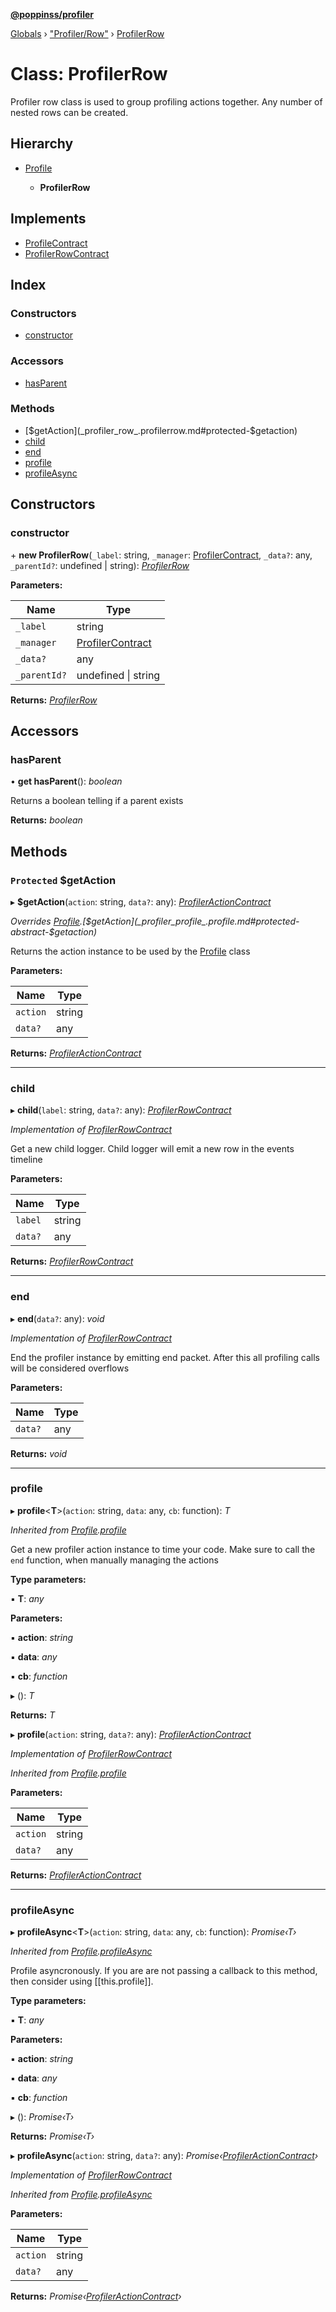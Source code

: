 **[@poppinss/profiler](../README.md)**

[Globals](../README.md) › ["Profiler/Row"](../modules/_profiler_row_.md) › [ProfilerRow](_profiler_row_.profilerrow.md)

# Class: ProfilerRow

Profiler row class is used to group profiling actions together. Any
number of nested rows can be created.

## Hierarchy

* [Profile](_profiler_profile_.profile.md)

  * **ProfilerRow**

## Implements

* [ProfileContract](../interfaces/_poppinss_profiler.profilecontract.md)
* [ProfilerRowContract](../interfaces/_poppinss_profiler.profilerrowcontract.md)

## Index

### Constructors

* [constructor](_profiler_row_.profilerrow.md#constructor)

### Accessors

* [hasParent](_profiler_row_.profilerrow.md#hasparent)

### Methods

* [$getAction](_profiler_row_.profilerrow.md#protected-$getaction)
* [child](_profiler_row_.profilerrow.md#child)
* [end](_profiler_row_.profilerrow.md#end)
* [profile](_profiler_row_.profilerrow.md#profile)
* [profileAsync](_profiler_row_.profilerrow.md#profileasync)

## Constructors

###  constructor

\+ **new ProfilerRow**(`_label`: string, `_manager`: [ProfilerContract](../interfaces/_poppinss_profiler.profilercontract.md), `_data?`: any, `_parentId?`: undefined | string): *[ProfilerRow](_profiler_row_.profilerrow.md)*

**Parameters:**

Name | Type |
------ | ------ |
`_label` | string |
`_manager` | [ProfilerContract](../interfaces/_poppinss_profiler.profilercontract.md) |
`_data?` | any |
`_parentId?` | undefined \| string |

**Returns:** *[ProfilerRow](_profiler_row_.profilerrow.md)*

## Accessors

###  hasParent

• **get hasParent**(): *boolean*

Returns a boolean telling if a parent exists

**Returns:** *boolean*

## Methods

### `Protected` $getAction

▸ **$getAction**(`action`: string, `data?`: any): *[ProfilerActionContract](../interfaces/_poppinss_profiler.profileractioncontract.md)*

*Overrides [Profile](_profiler_profile_.profile.md).[$getAction](_profiler_profile_.profile.md#protected-abstract-$getaction)*

Returns the action instance to be used by the [Profile](_profiler_profile_.profile.md) class

**Parameters:**

Name | Type |
------ | ------ |
`action` | string |
`data?` | any |

**Returns:** *[ProfilerActionContract](../interfaces/_poppinss_profiler.profileractioncontract.md)*

___

###  child

▸ **child**(`label`: string, `data?`: any): *[ProfilerRowContract](../interfaces/_poppinss_profiler.profilerrowcontract.md)*

*Implementation of [ProfilerRowContract](../interfaces/_poppinss_profiler.profilerrowcontract.md)*

Get a new child logger. Child logger will emit a new row
in the events timeline

**Parameters:**

Name | Type |
------ | ------ |
`label` | string |
`data?` | any |

**Returns:** *[ProfilerRowContract](../interfaces/_poppinss_profiler.profilerrowcontract.md)*

___

###  end

▸ **end**(`data?`: any): *void*

*Implementation of [ProfilerRowContract](../interfaces/_poppinss_profiler.profilerrowcontract.md)*

End the profiler instance by emitting end packet. After
this all profiling calls will be considered overflows

**Parameters:**

Name | Type |
------ | ------ |
`data?` | any |

**Returns:** *void*

___

###  profile

▸ **profile**<**T**>(`action`: string, `data`: any, `cb`: function): *T*

*Inherited from [Profile](_profiler_profile_.profile.md).[profile](_profiler_profile_.profile.md#profile)*

Get a new profiler action instance to time your code. Make sure
to call the `end` function, when manually managing the actions

**Type parameters:**

▪ **T**: *any*

**Parameters:**

▪ **action**: *string*

▪ **data**: *any*

▪ **cb**: *function*

▸ (): *T*

**Returns:** *T*

▸ **profile**(`action`: string, `data?`: any): *[ProfilerActionContract](../interfaces/_poppinss_profiler.profileractioncontract.md)*

*Implementation of [ProfilerRowContract](../interfaces/_poppinss_profiler.profilerrowcontract.md)*

*Inherited from [Profile](_profiler_profile_.profile.md).[profile](_profiler_profile_.profile.md#profile)*

**Parameters:**

Name | Type |
------ | ------ |
`action` | string |
`data?` | any |

**Returns:** *[ProfilerActionContract](../interfaces/_poppinss_profiler.profileractioncontract.md)*

___

###  profileAsync

▸ **profileAsync**<**T**>(`action`: string, `data`: any, `cb`: function): *Promise‹T›*

*Inherited from [Profile](_profiler_profile_.profile.md).[profileAsync](_profiler_profile_.profile.md#profileasync)*

Profile asyncronously. If you are are not passing a callback to this method,
then consider using [[this.profile]].

**Type parameters:**

▪ **T**: *any*

**Parameters:**

▪ **action**: *string*

▪ **data**: *any*

▪ **cb**: *function*

▸ (): *Promise‹T›*

**Returns:** *Promise‹T›*

▸ **profileAsync**(`action`: string, `data?`: any): *Promise‹[ProfilerActionContract](../interfaces/_poppinss_profiler.profileractioncontract.md)›*

*Implementation of [ProfilerRowContract](../interfaces/_poppinss_profiler.profilerrowcontract.md)*

*Inherited from [Profile](_profiler_profile_.profile.md).[profileAsync](_profiler_profile_.profile.md#profileasync)*

**Parameters:**

Name | Type |
------ | ------ |
`action` | string |
`data?` | any |

**Returns:** *Promise‹[ProfilerActionContract](../interfaces/_poppinss_profiler.profileractioncontract.md)›*